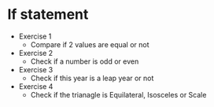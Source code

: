# If statement
- Exercise 1
  - Compare if 2 values are equal or not
- Exercise 2
  - Check if a number is odd or even
- Exercise 3
  - Check if this year is a leap year or not
- Exercise 4
  - Check if the trianagle  is Equilateral, Isosceles or Scale
